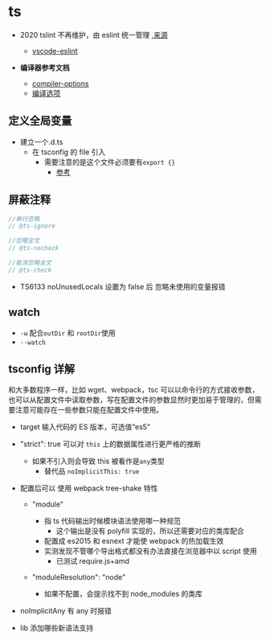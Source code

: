 # ts

- 2020 tslint 不再维护，由 eslint 统一管理 ,[来源](https://github.com/palantir/tslint/issues/4534)

  - [vscode-eslint](https://github.com/microsoft/vscode-eslint#settings-migration)

- **编译器参考文档**
  - [compiler-options](https://www.typescriptlang.org/docs/handbook/compiler-options.html)
  - [编译选项](https://www.tslang.cn/docs/handbook/compiler-options.html)

## 定义全局变量

- 建立一个.d.ts
  - 在 tsconfig 的 file 引入
    - 需要注意的是这个文件必须要有`export {}`
      - [参考](https://blog.csdn.net/n6308/article/details/103236093)

## 屏蔽注释

```js
//单行忽略
// @ts-ignore

//忽略全文
// @ts-nocheck

//取消忽略全文
// @ts-check
```

- TS6133 noUnusedLocals 设置为 false 后 忽略未使用的变量报错

## watch

- `-w` 配合`outDir` 和 `rootDir`使用
- `--watch`

## tsconfig 详解

和大多数程序一样，比如 wget、webpack，tsc 可以以命令行的方式接收参数，也可以从配置文件中读取参数，写在配置文件的参数显然时更加易于管理的，但需要注意可能存在一些参数只能在配置文件中使用。

- target 输入代码的 ES 版本，可选值“es5”
- "strict": true 可以对 `this` 上的数据属性进行更严格的推断

  - 如果不引入则会导致 this 被看作是`any`类型
    - 替代品 `noImplicitThis: true`

- 配置后可以 使用 webpack tree-shake 特性

  - "module"

    - 指 ts 代码输出时候模块语法使用哪一种规范
      - 这个输出是没有 polyfill 实现的，所以还需要对应的类库配合
    - 配置成 es2015 和 esnext 才能使 webpack 的热加载生效
    - 实测发现不管哪个导出格式都没有办法直接在浏览器中以 script 使用
      - 已测试 require.js+amd

  - "moduleResolution": "node"
    - 如果不配置，会提示找不到 node_modules 的类库

- noImplicitAny 有 any 时报错
- lib 添加哪些新语法支持
